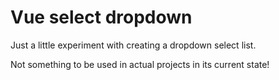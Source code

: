 # Vue select dropdown

Just a little experiment with creating a dropdown select list.

Not something to be used in actual projects in its current state!